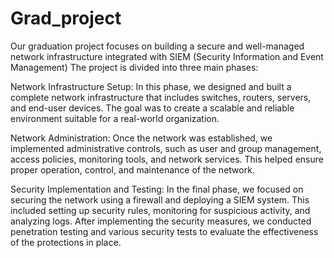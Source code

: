 # Grad_project
Our graduation project focuses on building a secure and well-managed network infrastructure integrated with SIEM (Security Information and Event Management)
The project is divided into three main phases:

Network Infrastructure Setup:
In this phase, we designed and built a complete network infrastructure that includes switches, routers, servers, and end-user devices. The goal was to create a scalable and reliable environment suitable for a real-world organization.

Network Administration:
Once the network was established, we implemented administrative controls, such as user and group management, access policies, monitoring tools, and network services. This helped ensure proper operation, control, and maintenance of the network.

Security Implementation and Testing:
In the final phase, we focused on securing the network using a firewall and deploying a SIEM system. This included setting up security rules, monitoring for suspicious activity, and analyzing logs. After implementing the security measures, we conducted penetration testing and various security tests to evaluate the effectiveness of the protections in place.
